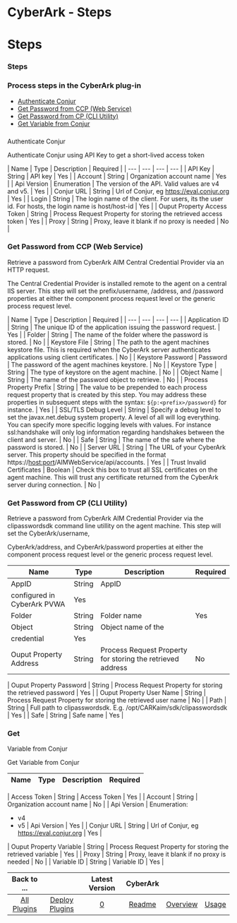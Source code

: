 
CyberArk - Steps
================

# Steps



### Steps




 



### Process steps in the CyberArk plug-in


* [Authenticate Conjur](#authenticate_conjur)
* [Get 
Password from CCP (Web Service)](#get_password_from_ccp_(web_service))
* [Get Password from CP (CLI 
Utility)](#get_password_from_cp_(cli_utility))
* [Get Variable from Conjur](#get_variable_from_conjur)




### 
Authenticate Conjur


Authenticate Conjur using API Key to get a short-lived access token




| Name | Type | 
Description | Required |
| --- | --- | --- | --- |
| API Key | String | API key | Yes |
| Account | String | 
Organization account name | Yes |
| Api Version | Enumeration | The version of the API. Valid values are v4 and v5. | 
Yes |
| Conjur URL | String | Url of Conjur, eg https://eval.conjur.org | Yes |
| Login | String | The login name of the
 client. For users, its the user id. For hosts, the login name is host/host-id | Yes |
| Ouput Property Access Token | 
String | Process Request Property for storing the retrieved access token | Yes |
| Proxy | String | Proxy, leave it 
blank if no proxy is needed | No |


### Get Password from CCP (Web Service)



 Retrieve a password from CyberArk AIM 
Central Credential Provider via an HTTP request.


 The Central Credential Provider is installed remote to the agent on 
a central IIS server. This step will set the prefix/username, <prefix>/address, and <prefix>/password properties at 
either the component process request level or the generic process request level.




| Name | Type | Description | 
Required |
| --- | --- | --- | --- |
| Application ID | String | The unique ID of the application issuing the password 
request. | Yes |
| Folder | String | The name of the folder where the password is stored. | No |
| Keystore File | 
String | The path to the agent machines keystore file. This is required when the CyberArk server authenticates 
applications using client certificates.
  | No |
| Keystore Password | Password | The password of the agent machines 
keystore. | No |
| Keystore Type | String | The type of keystore on the agent machine. | No |
| Object Name | String | 
The name of the password object to retrieve. | No |
| Process Property Prefix | String | The value to be prepended to 
each process request property that is created by this step. You may address these properties in subsequent steps with 
the syntax: ``${p:<prefix>/password}`` for instance.
  | Yes |
| SSL/TLS Debug Level | String | Specify a debug level to
 set the javax.net.debug system property. A level of all will log everything. You can specify more specific logging 
levels with values. For instance ssl:handshake will only log information regarding handshakes between the client and 
server.
  | No |
| Safe | String | The name of the safe where the password is stored. | No |
| Server URL | String | The
 URL of your CyberArk server. This property should be specified in the format 
https://<host:port>/AIMWebService/api/accounts.
  | Yes |
| Trust Invalid Certificates | Boolean | Check this box to 
trust all SSL certificates on the agent machine. This will trust any certificate returned from the CyberArk server 
during connection.
  | No |


### Get Password from CP (CLI Utility)


Retrieve a password from CyberArk AIM Credential 
Provider via the clipasswordsdk command line utillity on the agent machine. This step will set the CyberArk/username,



 CyberArk/address, and CyberArk/password properties at either the component process request level or the generic 
process request level.





| Name | Type | Description | Required |
| --- | --- | --- | --- |
| AppID | String | AppID 
configured in CyberArk PVWA | Yes |
| Folder | String | Folder name | Yes |
| Object | String | Object name of the 
credential | Yes |
| Ouput Property Address | String | Process Request Property for storing the retrieved address | No |

| Ouput Property Password | String | Process Request Property for storing the retrieved password | Yes |
| Ouput 
Property User Name | String | Process Request Property for storing the retrieved user name | No |
| Path | String | Full
 path to clipasswordsdk. E.g. /opt/CARKaim/sdk/clipasswordsdk | Yes |
| Safe | String | Safe name | Yes |


### Get 
Variable from Conjur


Get Variable from Conjur




| Name | Type | Description | Required |
| --- | --- | --- | --- |
|
 Access Token | String | Access Token | Yes |
| Account | String | Organization account name | No |
| Api Version | 
Enumeration:
* v4
* v5
 | Api Version | Yes |
| Conjur URL | String | Url of Conjur, eg https://eval.conjur.org | Yes |

| Ouput Property Variable | String | Process Request Property for storing the retrieved variable | Yes |
| Proxy | 
String | Proxy, leave it blank if no proxy is needed | No |
| Variable ID | String | Variable ID | Yes |





|Back to ...||Latest Version|CyberArk |||
| :---: | :---: | :---: | :---: | :---: | :---: |
|[All Plugins](../../index.md)|[Deploy Plugins](../README.md)|[0]()|[Readme](README.md)|[Overview](overview.md)|[Usage](usage.md)|
